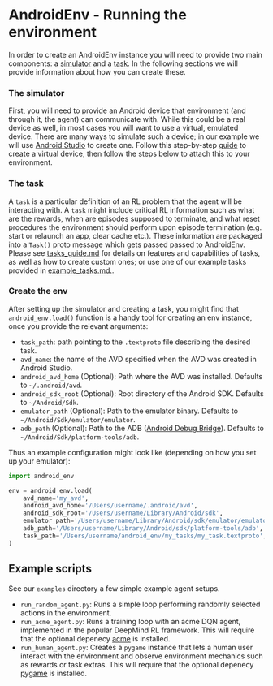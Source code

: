 # AndroidEnv - Running the environment

In order to create an AndroidEnv instance you will need to provide two main
components: a [simulator](#the-simulator) and a [task](#the-task). In the
following sections we will provide information about how you can create these.

### The simulator

First, you will need to provide an Android device that environment (and through
it, the agent) can communicate with. While this could be a real device as well,
in most cases you will want to use a virtual, emulated device. There are many
ways to simulate such a device; in our example we will use
[Android Studio](https://developer.android.com/studio) to create one. Follow
this step-by-step [guide](emulator_guide.md) to create a virtual device, then
follow the steps below to attach this to your environment.

### The task

A `task` is a particular definition of an RL problem that the agent will be
interacting with. A `task` might include critical RL information such as what
are the rewards, when are episodes supposed to terminate, and what reset
procedures the environment should perform upon episode termination (e.g. start
or relaunch an app, clear cache etc.). These information are packaged into a
`Task()` proto message which gets passed passed to AndroidEnv. Please see
[tasks_guide.md](tasks_guide.md) for details on features and capabilities of
tasks, as well as how to create custom ones; or use one of our example tasks
provided in [example_tasks.md.](example_tasks.md).

### Create the env

After setting up the simulator and creating a task, you might find that
`android_env.load()` function is a handy tool for creating an env instance, once
you provide the relevant arguments:

*   `task_path`: path pointing to the `.textproto` file describing the desired
    task.
*   `avd_name`: the name of the AVD specified when the AVD was created in
    Android Studio.
*   `android_avd_home` (Optional): Path where the AVD was installed. Defaults to
    `~/.android/avd`.
*   `android_sdk_root` (Optional): Root directory of the Android SDK. Defaults
    to `~/Android/Sdk`.
*   `emulator_path` (Optional): Path to the emulator binary. Defaults to
    `~/Android/Sdk/emulator/emulator`.
*   `adb_path` (Optional): Path to the ADB
    ([Android Debug Bridge](https://developer.android.com/studio/command-line/adb)).
    Defaults to `~/Android/Sdk/platform-tools/adb`.

Thus an example configuration might look like (depending on how you set up your
emulator):

```python
import android_env

env = android_env.load(
    avd_name='my_avd',
    android_avd_home='/Users/username/.android/avd',
    android_sdk_root='/Users/username/Library/Android/sdk',
    emulator_path='/Users/username/Library/Android/sdk/emulator/emulator',
    adb_path='/Users/username/Library/Android/sdk/platform-tools/adb',
    task_path='/Users/username/android_env/my_tasks/my_task.textproto',
)
```

## Example scripts

See our `examples` directory a few simple example agent setups.

*   `run_random_agent.py`: Runs a simple loop performing randomly selected
    actions in the environment.
*   `run_acme_agent.py`: Runs a training loop with an acme DQN agent,
    implemented in the popular DeepMind RL framework. This will require that the
    optional depenecy [acme](https://github.com/deepmind/acme) is installed.
*   `run_human_agent.py`: Creates a `pygame` instance that lets a human user
    interact with the environment and observe environment mechanics such as
    rewards or task extras. This will require that the optional depenecy
    [pygame](https://www.pygame.org/wiki/GettingStarted) is installed.
